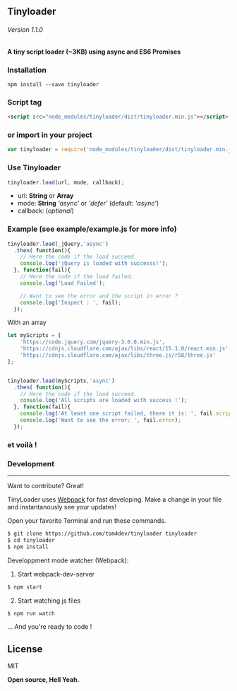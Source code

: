 
Tinyloader
------------
###### Version 1.1.0
**A tiny script loader (~3KB) using async and ES6 Promises**

### Installation
    npm install --save tinyloader


### Script tag
```html   
<script src="node_modules/tinyloader/dist/tinyloader.min.js"></script>
```

### or import in your project
```javascript
var tinyloader = require('node_modules/tinyloader/dist/tinyloader.min.js');
```

### Use Tinyloader
```javascript
tinyloader.load(url, mode, callback);
```
* url: **String** or **Array**
* mode: **String** *'async'* or *'defer'* (default: *'async'*)
* callback: (*optional*)

### Example (see example/example.js for more info)
```javascript
tinyloader.load(_jQuery,'async')
  .then( function(){
    // Here the code if the load succeed.
    console.log('jQuery is loaded with successs!');
  }, function(fail){
    // Here the code if the load failed.
    console.log('Load Failed');

    // Want to see the error and the script in error ?
    console.log('Inspect : ', fail);
  });
```

With an array
```javascript
let myScripts = [
    'https://code.jquery.com/jquery-3.0.0.min.js',
    'https://cdnjs.cloudflare.com/ajax/libs/react/15.1.0/react.min.js',
    'https://cdnjs.cloudflare.com/ajax/libs/three.js/r58/three.js'
];


tinyloader.load(myScripts,'async')
  .then( function(){
    // Here the code if the load succeed.
    console.log('All scripts are loaded with success !');
  }, function(fail){
    console.log('At least one script failed, there it is: ', fail.script);
    console.log('Want to see the error: ', fail.error);
  });
```

### et voilà ! 




### Development
___
Want to contribute? Great!

TinyLoader uses [Webpack](https://webpack.github.io/docs/) for fast developing.
Make a change in your file and instantanously see your updates!

Open your favorite Terminal and run these commands.

```sh
$ git clone https://github.com/tom4dev/tinyloader tinyloader
$ cd tinyloader
$ npm install
```

Developpment mode watcher (Webpack):

1. Start webpack-dev-server
```sh
$ npm start 
```
2. Start watching js files
```sh
$ npm run watch 
```

... And you're ready to code !


License
----

MIT


**Open source, Hell Yeah.**



 

